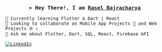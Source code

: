 <!-- Intro  -->
<h3 align="center">
        <samp>&gt; Hey There!, I am
                <b><a target="_blank" href="https://alsiam.com">Rasel Bajracharya</a></b>
        </samp>
</h3>

<p>
  <samp>
    🌱 Currently learning Flutter & Dart | React <br>
    👯 Looking to collaborate on Mobile App Projects 📱 and Web Projects 🌐 ✌️ <br>
    💬 Ask me about Flutter, Dart, SQL, React, Firebase API <br><br>
    <a href="https://linkedin.com/in/al-siam" target="_blank">
    <img src="https://img.shields.io/badge/LinkedIn-0077B5?style=for-the-badge&logo=linkedin&logoColor=white" alt="LinkedIn"/>
   </a>
 </samp>
</p>
  

<!--
**theBatman70/theBatman70** is a ✨ _special_ ✨ repository because its `README.md` (this file) appears on your GitHub profile.

Here are some ideas to get you started:

- 🔭 I’m currently working on ...
- 🌱 I’m currently learning ...
- 👯 I’m looking to collaborate on ...
- 🤔 I’m looking for help with ...
- 💬 Ask me about ...
- 📫 How to reach me: ...
- 😄 Pronouns: ...
- ⚡ Fun fact: ...
-->
